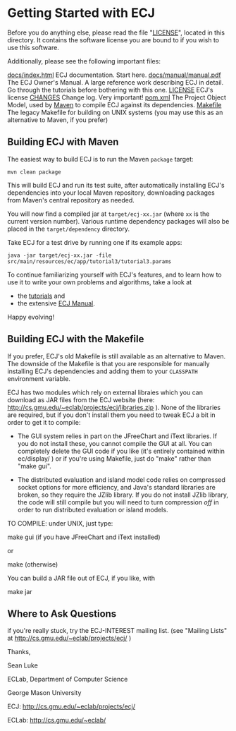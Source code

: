 # Getting Started with ECJ

Before you do anything else, please read the file "[LICENSE](LICENSE)",
located in this directory. It contains the software license
you are bound to if you wish to use this software.

Additionally, please see the following important files:

[docs/index.html](docs/index.html)         ECJ documentation.  Start here.
[docs/manual/manual.pdf](docs/manual/manual.pdf)	The ECJ Owner's Manual.  A large
			reference work describing ECJ in
			detail.  Go through the tutorials
			before bothering with this one. 
[LICENSE](LICENSE)			ECJ's license
[CHANGES](CHANGES)			Change log.  Very important!
[pom.xml](pom.xml)      The Project Object Model, used by [Maven](http://maven.apache.org) to compile ECJ against its dependencies.
[Makefile](Makefile)		The legacy Makefile for building on UNIX systems (you may use this as an alternative to Maven, if you prefer)

## Building ECJ with Maven

The easiest way to build ECJ is to run the Maven `package` target:
```
mvn clean package
```
This will build ECJ and run its test suite, after automatically installing ECJ's dependencies into your local Maven repository, downloading packages from Maven's central repository as needed.

You will now find a compiled jar at `target/ecj-xx.jar` (where `xx` is the current version number).  Various runtime dependency packages will also be placed in the `target/dependency` directory.

Take ECJ for a test drive by running one if its example apps:
```
java -jar target/ecj-xx.jar -file src/main/resources/ec/app/tutorial3/tutorial3.params
```

To continue familiarizing yourself with ECJ's features, and to learn how to use it to write your own problems and algorithms, take a look at 
  * the [tutorials](docs/tutorials) and
  * the extensive [ECJ Manual](docs/manual/manual.pdf).

Happy evolving!


## Building ECJ with the Makefile

If you prefer, ECJ's old Makefile is still available as an alternative to Maven. 
The downside of the Makefile is that you are responsible for manually installing 
ECJ's dependencies and adding them to your `CLASSPATH` environment variable.

ECJ has two modules which rely on external libraies
which you can download as JAR files from the ECJ website
(here:  http://cs.gmu.edu/~eclab/projects/ecj/libraries.zip ).
None of the libraries are required, but if you don't install
them you need to tweak ECJ a bit in order to get it to compile:

- The GUI system relies in part on the JFreeChart and iText
  libraries.  If you do not install these, you cannot compile
  the GUI at all.  You can completely delete the GUI code if
  you like (it's entirely contained within ec/display/ ) or
  if you're using Makefile, just do "make" rather than
  "make gui".

- The distributed evaluation and island model code relies on
  compressed socket options for more efficiency, and Java's
  standard libraries are broken, so they require the JZlib
  library.  If you do not install JZlib library, the code
  will still compile but you will need to turn compression
  *off* in order to run distributed evaluation or island
  models.

TO COMPILE: under UNIX, just type:

  make gui       (if you have JFreeChart and iText installed)

or

  make           (otherwise)

You can build a JAR file out of ECJ, if you like, with

  make jar


## Where to Ask Questions

if you're really stuck, try the
ECJ-INTEREST mailing list.  (see "Mailing Lists" at
http://cs.gmu.edu/~eclab/projects/ecj/ )

Thanks,

Sean Luke

ECLab, Department of Computer Science

George Mason University

ECJ:	http://cs.gmu.edu/~eclab/projects/ecj/

ECLab:	http://cs.gmu.edu/~eclab/
